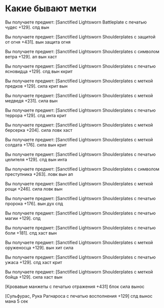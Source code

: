 # Какие бывают метки

Вы получаете предмет: [Sanctified Lightsworn Battleplate с печатью чудес +129].
спд вын

Вы получаете предмет: [Sanctified Lightsworn Shoulderplates с защитой от огня +431].
вын защита огня

Вы получаете предмет: [Sanctified Lightsworn Shoulderplates с символом ветра +129].
ап вын хаст

Вы получаете предмет: [Sanctified Lightsworn Shoulderplates с печатью ясновидца +129].
спд вын ккрит

Вы получаете предмет: [Sanctified Lightsworn Shoulderplates с меткой предков +129].
сила крит вын

Вы получаете предмет: [Sanctified Lightsworn Shoulderplates с меткой медведя +231].
сила вын

Вы получаете предмет: [Sanctified Lightsworn Shoulderplates с печатью террора +129].
спд инта крит

Вы получаете предмет: [Sanctified Lightsworn Shoulderplates с меткой берсерка +204].
сила ловк хаст

Вы получаете предмет: [Sanctified Lightsworn Shoulderplates с меткой солдата +176].
сила вын крит

Вы получаете предмет: [Sanctified Lightsworn Shoulderplates с печатью целителя +129].
спд вын инта

Вы получаете предмет: [Sanctified Lightsworn Shoulderplates с символом преступника +263].
ловк вын ап

Вы получаете предмет: [Sanctified Lightsworn Shoulderplates с меткой рощи +246].
сила ловк вын

Вы получаете предмет: [Sanctified Lightsworn Shoulderplates с печатью пророка +176].
вын дух спд

Вы получаете предмет: [Sanctified Lightsworn Shoulderplates с печатью магии +129].
спд

Вы получаете предмет: [Sanctified Lightsworn Shoulderplates с печатью боли +181].
спд хаст вын

Вы получаете предмет: [Sanctified Lightsworn Shoulderplates с меткой оруженосца +129].
вын хит сила

Вы получаете предмет: [Sanctified Lightsworn Shoulderplates с печатью ужаса +129].
спд хаст крит

Вы получаете предмет: [Sanctified Lightsworn Shoulderplates с меткой бойца +129].
сила хаст вын

[Кровавые манжеты с печатью отражения +431]
блок сила вынос

[Сульфурас, Рука Рагнароса с печатью восполнения +129]
спд вынос мана 5 сек

